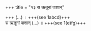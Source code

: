 +++
title = "१३ स ऋतूनां पाशान्"

+++
(…) । +++(see 1abcd)+++  
स ऋतूनां पाशान् (…) ॥ +++(see 1(e)fg)+++